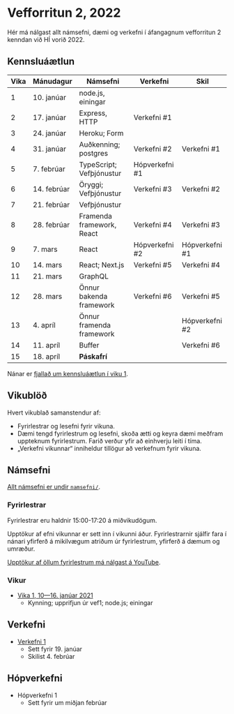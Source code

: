 # Vefforritun 2, 2022

Hér má nálgast allt námsefni, dæmi og verkefni í áfangagnum vefforritun 2 kenndan við HÍ vorið 2022.

## Kennsluáætlun

| Vika | Mánudagur   | Námsefni                  | Verkefni       | Skil           |
|------|-------------|---------------------------|----------------|----------------|
| 1    | 10. janúar  | node.js, einingar         |                |                |
| 2    | 17. janúar  | Express, HTTP             | Verkefni #1    |                |
| 3    | 24. janúar  | Heroku; Form              |                |                |
| 4    | 31. janúar  | Auðkenning; postgres      | Verkefni #2    | Verkefni #1    |
| 5    | 7. febrúar  | TypeScript; Vefþjónustur  | Hópverkefni #1 |                |
| 6    | 14. febrúar | Öryggi; Vefþjónustur      | Verkefni #3    | Verkefni #2    |
| 7    | 21. febrúar | Vefþjónustur              |                |                |
| 8    | 28. febrúar | Framenda framework, React | Verkefni #4    | Verkefni #3    |
| 9    | 7. mars     | React                     | Hópverkefni #2 | Hópverkefni #1 |
| 10   | 14. mars    | React; Next.js            | Verkefni #5    | Verkefni #4    |
| 11   | 21. mars    | GraphQL                   |                |                |
| 12   | 28. mars    | Önnur bakenda framework   | Verkefni #6    | Verkefni #5    |
| 13   | 4. apríl    | Önnur framenda framework  |                | Hópverkefni #2 |
| 14   | 11. apríl   | Buffer                    |                | Verkefni #6    |
| 15   | 18. apríl   | **Páskafrí**              |                |                |

Nánar er [fjallað um kennsluáætlun í viku 1](vikur/01).

## Vikublöð

Hvert vikublað samanstendur af:

* Fyrirlestrar og lesefni fyrir vikuna.
* Dæmi tengd fyrirlestrum og lesefni, skoða ætti og keyra dæmi meðfram uppteknum fyrirlestrum. Farið verður yfir að einhverju leiti í tíma.
* „Verkefni vikunnar“ inniheldur tillögur að verkefnum fyrir vikuna.

## Námsefni

[Allt námsefni er undir `namsefni/`](/namsefni).

### Fyrirlestrar

Fyrirlestrar eru haldnir 15:00-17:20 á miðvikudögum.

Upptökur af efni vikunnar er sett inn í vikunni áður. Fyrirlestrarnir sjálfir fara í nánari yfirferð á mikilvægum atriðum úr fyrirlestrum, yfirferð á dæmum og umræður.

[Upptökur af öllum fyrirlestrum má nálgast á YouTube](https://www.youtube.com/playlist?list=PLRj-ccg8iozwBXaSNawCRcSNO7hZDb7Di).

### Vikur

* [Vika 1, 10—16. janúar 2021](vikur/01/vika-01.md)
  * Kynning; upprifjun úr vef1; node.js; einingar

## Verkefni

* [Verkefni 1](https://github.com/vefforritun/vef2-2022-v1)
  * Sett fyrir 19. janúar
  * Skilist 4. febrúar

## Hópverkefni

* Hópverkefni 1
  * Sett fyrir um miðjan febrúar
